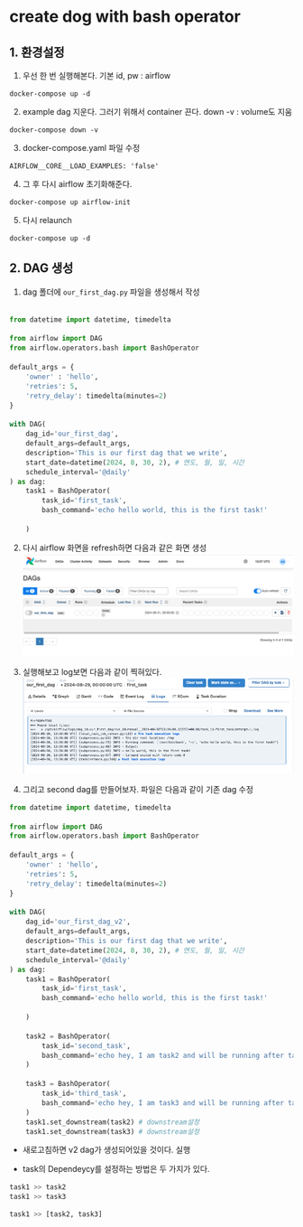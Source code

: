 # create dog with bash operator

## 1. 환경설정
1. 우선 한 번 실행해본다.
기본 id, pw : airflow
```
docker-compose up -d
```

2. example dag 지운다. 그러기 위해서 container 끈다.
down -v : volume도 지움
```
docker-compose down -v
```

3. docker-compose.yaml 파일 수정
```
AIRFLOW__CORE__LOAD_EXAMPLES: 'false'
```

4. 그 후 다시 airflow 초기화해준다.
```
docker-compose up airflow-init
```

5. 다시 relaunch
```
docker-compose up -d
```

## 2. DAG 생성

1. dag 폴더에 `our_first_dag.py` 파일을 생성해서 작성
```python

from datetime import datetime, timedelta

from airflow import DAG
from airflow.operators.bash import BashOperator

default_args = {
    'owner' : 'hello',
    'retries': 5,
    'retry_delay': timedelta(minutes=2)
}

with DAG(
    dag_id='our_first_dag',
    default_args=default_args,
    description='This is our first dag that we write',
    start_date=datetime(2024, 8, 30, 2), # 연도, 월, 일, 시간
    schedule_interval='@daily'
) as dag:
    task1 = BashOperator(
        task_id='first_task',
        bash_command='echo hello world, this is the first task!'
        
    )
```

2. 다시 airflow 화면을 refresh하면 다음과 같은 화면 생성
![alt text](image.png)

3. 실행해보고 log보면 다음과 같이 찍혀있다.
![alt text](image-1.png)

4. 그리고 second dag를 만들어보자. 파일은 다음과 같이 기존 dag 수정
```python
from datetime import datetime, timedelta

from airflow import DAG
from airflow.operators.bash import BashOperator

default_args = {
    'owner' : 'hello',
    'retries': 5,
    'retry_delay': timedelta(minutes=2)
}

with DAG(
    dag_id='our_first_dag_v2',
    default_args=default_args,
    description='This is our first dag that we write',
    start_date=datetime(2024, 8, 30, 2), # 연도, 월, 일, 시간
    schedule_interval='@daily'
) as dag:
    task1 = BashOperator(
        task_id='first_task',
        bash_command='echo hello world, this is the first task!'
        
    )
    
    task2 = BashOperator(
        task_id='second_task',
        bash_command='echo hey, I am task2 and will be running after task1!'
    )
    
    task3 = BashOperator(
        task_id='third_task',
        bash_command='echo hey, I am task3 and will be running after task1!'
    )
    task1.set_downstream(task2) # downstream설정
    task1.set_downstream(task3) # downstream설정
```

- 새로고침하면 v2 dag가 생성되어있을 것이다. 실행

- task의 Dependeycy를 설정하는 방법은 두 가지가 있다.
```python
task1 >> task2
task1 >> task3
```

```python
task1 >> [task2, task3]
```